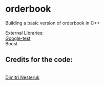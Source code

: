 # orderbook
Building a basic version of orderbook in C++

External Libraries: </br>
<a href="https://github.com/google/googletest">Google-test</a> </br>
Boost

<h2>Credits for the code: </h2></br>
<a href="https://www.youtube.com/watch?v=fxN4xEZvrxI">Dimitri Nesteruk</a>
